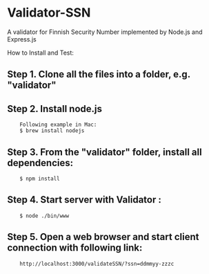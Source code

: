 # Validator-SSN
A validator for Finnish Security Number implemented by Node.js and Express.js

How to Install and Test:

## Step 1. Clone all the files into a folder, e.g. "validator"

## Step 2. Install node.js
    
        Following example in Mac:
        $ brew install nodejs

## Step 3. From the "validator" folder, install all dependencies: 
        $ npm install

## Step 4. Start server with Validator : 
        $ node ./bin/www

## Step 5. Open a web browser and start client connection with following link: 
        http://localhost:3000/validateSSN/?ssn=ddmmyy-zzzc
